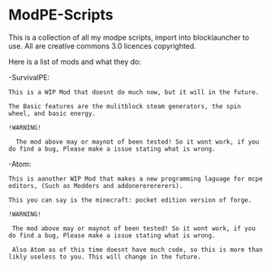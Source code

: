 # ModPE-Scripts
This is a collection of all my modpe scripts, import into blocklauncher to use. All are creative commons 3.0 licences copyrighted.

Here is a list of mods and what they do:

-SurvivalPE:
	
	This is a WIP Mod that doesnt do much now, but it will in the future.
	
	The Basic features are the mulitblock steam generators, the spin wheel, and basic energy.
	
	!WARNING!
	  
	  The mod above may or maynot of been tested! So it wont work, if you do find a bug, Please make a issue stating what is wrong.
	
-Atom:
	
	This is aanother WIP Mod that makes a new programming laguage for mcpe editors, (Such as Modders and addonererererers).
	
	This you can say is the minecraft: pocket edition version of forge.
	
	!WARNING!
	 
	 The mod above may or maynot of been tested! So it wont work, if you do find a bug, Please make a issue stating what is wrong.
	 
	 Also Atom as of this time doesnt have much code, so this is more than likly useless to you. This will change in the future.